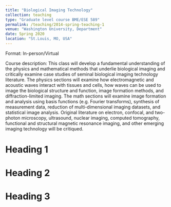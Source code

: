 ```yaml
---
title: "Biological Imaging Technology"
collection: teaching
type: "Graduate level course BME/ESE 589"
permalink: /teaching/2014-spring-teaching-1
venue: "Washington University, Department"
date: Spring 2020
location: "St.Louis, MO, USA"
---
```

Format: In-person/Virtual

Course description: This class will develop a fundamental understanding of the physics and mathematical methods that underlie biological imaging and critically examine case studies of seminal biological imaging technology literature. The physics sections will examine how electromagnetic and acoustic waves interact with tissues and cells, how waves can be used to image the biological structure and function, image formation methods, and diffraction-limited imaging. The math sections will examine image formation and analysis using basis functions (e.g. Fourier transforms), synthesis of measurement data, reduction of multi-dimensional imaging datasets, and statistical image analysis. Original literature on electron, confocal, and two-photon microscopy, ultrasound, nuclear imaging, computed tomography, functional and structural magnetic resonance imaging, and other emerging imaging technology will be critiqued.  

Heading 1
======

Heading 2
======

Heading 3
======
